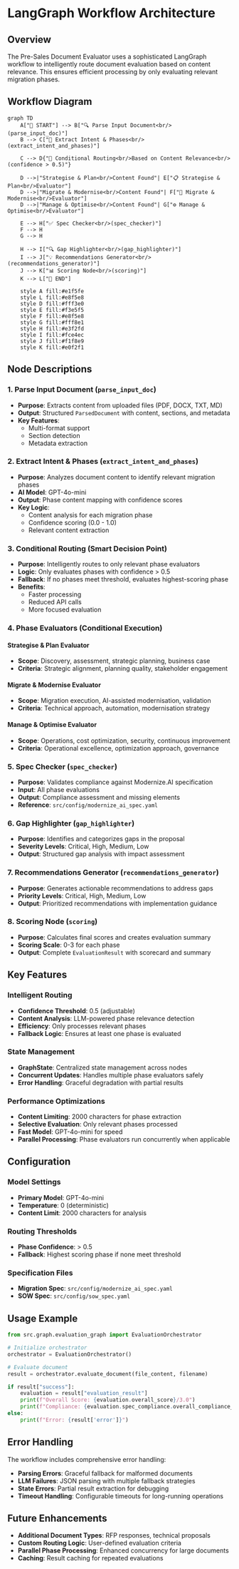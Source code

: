 # LangGraph Workflow Architecture

## Overview
The Pre-Sales Document Evaluator uses a sophisticated LangGraph workflow to intelligently route document evaluation based on content relevance. This ensures efficient processing by only evaluating relevant migration phases.

## Workflow Diagram

```mermaid
graph TD
    A["📄 START"] --> B["🔍 Parse Input Document<br/>(parse_input_doc)"]
    B --> C["🎯 Extract Intent & Phases<br/>(extract_intent_and_phases)"]
    
    C --> D{"🔀 Conditional Routing<br/>Based on Content Relevance<br/>(confidence > 0.5)"}
    
    D -->|"Strategise & Plan<br/>Content Found"| E["📋 Strategise & Plan<br/>Evaluator"]
    D -->|"Migrate & Modernise<br/>Content Found"| F["🚀 Migrate & Modernise<br/>Evaluator"]
    D -->|"Manage & Optimise<br/>Content Found"| G["⚙️ Manage & Optimise<br/>Evaluator"]
    
    E --> H["✅ Spec Checker<br/>(spec_checker)"]
    F --> H
    G --> H
    
    H --> I["🔍 Gap Highlighter<br/>(gap_highlighter)"]
    I --> J["💡 Recommendations Generator<br/>(recommendations_generator)"]
    J --> K["📊 Scoring Node<br/>(scoring)"]
    K --> L["🏁 END"]
    
    style A fill:#e1f5fe
    style L fill:#e8f5e8
    style D fill:#fff3e0
    style E fill:#f3e5f5
    style F fill:#e8f5e8
    style G fill:#fff8e1
    style H fill:#e3f2fd
    style I fill:#fce4ec
    style J fill:#f1f8e9
    style K fill:#e0f2f1
```

## Node Descriptions

### 1. **Parse Input Document** (`parse_input_doc`)
- **Purpose**: Extracts content from uploaded files (PDF, DOCX, TXT, MD)
- **Output**: Structured `ParsedDocument` with content, sections, and metadata
- **Key Features**: 
  - Multi-format support
  - Section detection
  - Metadata extraction

### 2. **Extract Intent & Phases** (`extract_intent_and_phases`)
- **Purpose**: Analyzes document content to identify relevant migration phases
- **AI Model**: GPT-4o-mini
- **Output**: Phase content mapping with confidence scores
- **Key Logic**: 
  - Content analysis for each migration phase
  - Confidence scoring (0.0 - 1.0)
  - Relevant content extraction

### 3. **Conditional Routing** (Smart Decision Point)
- **Purpose**: Intelligently routes to only relevant phase evaluators
- **Logic**: Only evaluates phases with confidence > 0.5
- **Fallback**: If no phases meet threshold, evaluates highest-scoring phase
- **Benefits**: 
  - Faster processing
  - Reduced API calls
  - More focused evaluation

### 4. **Phase Evaluators** (Conditional Execution)

#### **Strategise & Plan Evaluator**
- **Scope**: Discovery, assessment, strategic planning, business case
- **Criteria**: Strategic alignment, planning quality, stakeholder engagement

#### **Migrate & Modernise Evaluator**
- **Scope**: Migration execution, AI-assisted modernisation, validation
- **Criteria**: Technical approach, automation, modernisation strategy

#### **Manage & Optimise Evaluator**
- **Scope**: Operations, cost optimization, security, continuous improvement
- **Criteria**: Operational excellence, optimization approach, governance

### 5. **Spec Checker** (`spec_checker`)
- **Purpose**: Validates compliance against Modernize.AI specification
- **Input**: All phase evaluations
- **Output**: Compliance assessment and missing elements
- **Reference**: `src/config/modernize_ai_spec.yaml`

### 6. **Gap Highlighter** (`gap_highlighter`)
- **Purpose**: Identifies and categorizes gaps in the proposal
- **Severity Levels**: Critical, High, Medium, Low
- **Output**: Structured gap analysis with impact assessment

### 7. **Recommendations Generator** (`recommendations_generator`)
- **Purpose**: Generates actionable recommendations to address gaps
- **Priority Levels**: Critical, High, Medium, Low
- **Output**: Prioritized recommendations with implementation guidance

### 8. **Scoring Node** (`scoring`)
- **Purpose**: Calculates final scores and creates evaluation summary
- **Scoring Scale**: 0-3 for each phase
- **Output**: Complete `EvaluationResult` with scorecard and summary

## Key Features

### **Intelligent Routing**
- **Confidence Threshold**: 0.5 (adjustable)
- **Content Analysis**: LLM-powered phase relevance detection
- **Efficiency**: Only processes relevant phases
- **Fallback Logic**: Ensures at least one phase is evaluated

### **State Management**
- **GraphState**: Centralized state management across nodes
- **Concurrent Updates**: Handles multiple phase evaluators safely
- **Error Handling**: Graceful degradation with partial results

### **Performance Optimizations**
- **Content Limiting**: 2000 characters for phase extraction
- **Selective Evaluation**: Only relevant phases processed
- **Fast Model**: GPT-4o-mini for speed
- **Parallel Processing**: Phase evaluators run concurrently when applicable

## Configuration

### **Model Settings**
- **Primary Model**: GPT-4o-mini
- **Temperature**: 0 (deterministic)
- **Content Limit**: 2000 characters for analysis

### **Routing Thresholds**
- **Phase Confidence**: > 0.5
- **Fallback**: Highest scoring phase if none meet threshold

### **Specification Files**
- **Migration Spec**: `src/config/modernize_ai_spec.yaml`
- **SOW Spec**: `src/config/sow_spec.yaml`

## Usage Example

```python
from src.graph.evaluation_graph import EvaluationOrchestrator

# Initialize orchestrator
orchestrator = EvaluationOrchestrator()

# Evaluate document
result = orchestrator.evaluate_document(file_content, filename)

if result["success"]:
    evaluation = result["evaluation_result"]
    print(f"Overall Score: {evaluation.overall_score}/3.0")
    print(f"Compliance: {evaluation.spec_compliance.overall_compliance_score:.1%}")
else:
    print(f"Error: {result['error']}")
```

## Error Handling

The workflow includes comprehensive error handling:
- **Parsing Errors**: Graceful fallback for malformed documents
- **LLM Failures**: JSON parsing with multiple fallback strategies
- **State Errors**: Partial result extraction for debugging
- **Timeout Handling**: Configurable timeouts for long-running operations

## Future Enhancements

- **Additional Document Types**: RFP responses, technical proposals
- **Custom Routing Logic**: User-defined evaluation criteria
- **Parallel Phase Processing**: Enhanced concurrency for large documents
- **Caching**: Result caching for repeated evaluations 